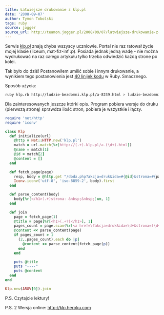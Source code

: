 ```yaml
---
title: Łatwiejsze drukowanie z klp.pl
date: '2008-09-07'
author: Tymon Tobolski
tags: ruby
source: jogger
source_url: http://teamon.jogger.pl/2008/09/07/latwiejsze-drukowanie-z-klp-pl
---
```

Serwis <a href="http://klp.pl">klp.pl</a> znają chyba wszyscy uczniowie. Portal nie raz ratował życie mojej klasie (liceum, mat-fiz-inf :p). Posiada jednak jedną wadę - nie można wydrukować na raz całego artykułu tylko trzeba odwiedzić każdą strone po kolei.

Tak było do dziś! Postanowiłem umilić sobie i innym drukowanie, a wynikiem tego postanowienia jest <a href="http://teamon.drakor.eu/klp.rb">40 linijek kodu</a> w Ruby. Smacznego.

Sposób użycia:

```bash
ruby klp.rb http://ludzie-bezdomni.klp.pl/a-8239.html > ludzie-bezdomni.html
```

Dla zainteresowanych jeszcze którki opis. Program pobiera wersje do druku (pierwszą stronę) sprawdza ilość stron, pobiera je wszystkie i łączy.

```ruby
require 'net/http'
require 'iconv'

class Klp
  def initialize(url)
    @http = Net::HTTP.new('klp.pl')
    match = url.match(%r[http://(.+).klp.pl/a-(\d+).html])
    @name = match[1]
    @id = match[2]
    @content = []
  end

  def fetch_page(page)
    resp, body = @http.get "/doda.php?akcja=druk&ida=#{@id}&strona=#{page}"
    Iconv.iconv('utf-8', 'iso-8859-2', body).first
  end

  def parse_content(body)
    body[%r[</h1>(.+)strona: &nbsp;&nbsp;]um, 1]
  end

  def join
    page = fetch_page(1)
    @title = page[%r[<h1>(.+?)</h1>], 1]
    pages_count = page.scan(%r[<a href=\?akcja=druk&ida=\d+&strona=(\d+)>]u).flatten.map {|e| e.to_i}.max
    @content << parse_content(page)
    if pages_count > 1
      (2..pages_count).each do |p|
        @content << parse_content(fetch_page(p))
      end
    end

    puts @title
    puts "----"
    puts @content
  end
end

Klp.new(ARGV[0]).join

```

P.S. Czytajcie lektury!

P.S. 2 Wersja online: <a href="http://klp.heroku.com">http://klp.heroku.com</a>

